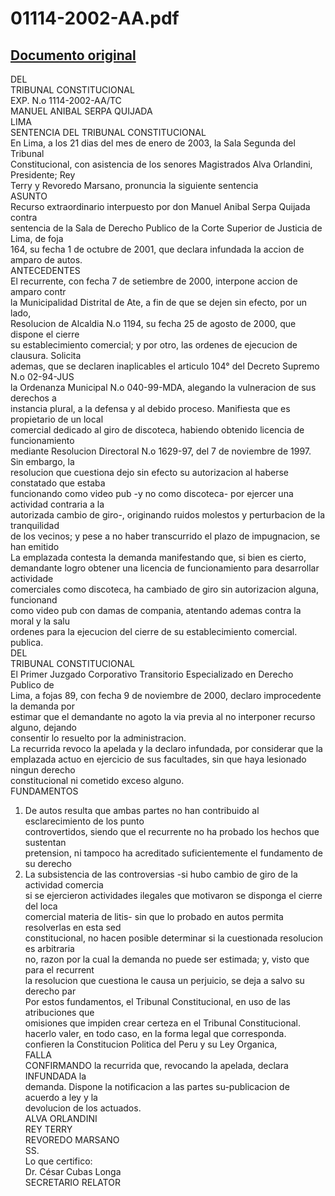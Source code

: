 
01114-2002-AA.pdf
=================
  
[Documento original](https://tc.gob.pe/jurisprudencia/2003/01114-2002-AA.pdf)  
---  
DEL  
TRIBUNAL CONSTITUCIONAL  
EXP. N.o 1114-2002-AA/TC  
MANUEL ANIBAL SERPA QUIJADA  
LIMA  
SENTENCIA DEL TRIBUNAL CONSTITUCIONAL  
En Lima, a los 21 dias del mes de enero de 2003, la Sala Segunda del Tribunal  
Constitucional, con asistencia de los senores Magistrados Alva Orlandini, Presidente; Rey  
Terry y Revoredo Marsano, pronuncia la siguiente sentencia  
ASUNTO  
Recurso extraordinario interpuesto por don Manuel Anibal Serpa Quijada contra  
sentencia de la Sala de Derecho Publico de la Corte Superior de Justicia de Lima, de foja  
164, su fecha 1 de octubre de 2001, que declara infundada la accion de amparo de autos.  
ANTECEDENTES  
El recurrente, con fecha 7 de setiembre de 2000, interpone accion de amparo contr  
la Municipalidad Distrital de Ate, a fin de que se dejen sin efecto, por un lado,  
Resolucion de Alcaldia N.o 1194, su fecha 25 de agosto de 2000, que dispone el cierre  
su establecimiento comercial; y por otro, las ordenes de ejecucion de clausura. Solicita  
ademas, que se declaren inaplicables el articulo 104° del Decreto Supremo N.o 02-94-JUS  
la Ordenanza Municipal N.o 040-99-MDA, alegando la vulneracion de sus derechos a  
instancia plural, a la defensa y al debido proceso. Manifiesta que es propietario de un local  
comercial dedicado al giro de discoteca, habiendo obtenido licencia de funcionamiento  
mediante Resolucion Directoral N.o 1629-97, del 7 de noviembre de 1997. Sin embargo, la  
resolucion que cuestiona dejo sin efecto su autorizacion al haberse constatado que estaba  
funcionando como video pub -y no como discoteca- por ejercer una actividad contraria a la  
autorizada cambio de giro-, originando ruidos molestos y perturbacion de la tranquilidad  
de los vecinos; y pese a no haber transcurrido el plazo de impugnacion, se han emitido  
La emplazada contesta la demanda manifestando que, si bien es cierto,  
demandante logro obtener una licencia de funcionamiento para desarrollar actividade  
comerciales como discoteca, ha cambiado de giro sin autorizacion alguna, funcionand  
como video pub con damas de compania, atentando ademas contra la moral y la salu  
ordenes para la ejecucion del cierre de su establecimiento comercial.  
publica.  
DEL  
TRIBUNAL CONSTITUCIONAL  
El Primer Juzgado Corporativo Transitorio Especializado en Derecho Publico de  
Lima, a fojas 89, con fecha 9 de noviembre de 2000, declaro improcedente la demanda por  
estimar que el demandante no agoto la via previa al no interponer recurso alguno, dejando  
consentir lo resuelto por la administracion.  
La recurrida revoco la apelada y la declaro infundada, por considerar que la  
emplazada actuo en ejercicio de sus facultades, sin que haya lesionado ningun derecho  
constitucional ni cometido exceso alguno.  
FUNDAMENTOS  
1. De autos resulta que ambas partes no han contribuido al esclarecimiento de los punto  
controvertidos, siendo que el recurrente no ha probado los hechos que sustentan  
pretension, ni tampoco ha acreditado suficientemente el fundamento de su derecho  
2. La subsistencia de las controversias -si hubo cambio de giro de la actividad comercia  
si se ejercieron actividades ilegales que motivaron se disponga el cierre del loca  
comercial materia de litis- sin que lo probado en autos permita resolverlas en esta sed  
constitucional, no hacen posible determinar si la cuestionada resolucion es arbitraria  
no, razon por la cual la demanda no puede ser estimada; y, visto que para el recurrent  
la resolucion que cuestiona le causa un perjuicio, se deja a salvo su derecho par  
Por estos fundamentos, el Tribunal Constitucional, en uso de las atribuciones que  
omisiones que impiden crear certeza en el Tribunal Constitucional.  
hacerlo valer, en todo caso, en la forma legal que corresponda.  
confieren la Constitucion Politica del Peru y su Ley Organica,  
FALLA  
CONFIRMANDO la recurrida que, revocando la apelada, declara INFUNDADA la  
demanda. Dispone la notificacion a las partes su-publicacion de acuerdo a ley y la  
devolucion de los actuados.  
ALVA ORLANDINI  
REY TERRY  
REVOREDO MARSANO  
SS.  
Lo que certifico:  
Dr. César Cubas Longa  
SECRETARIO RELATOR